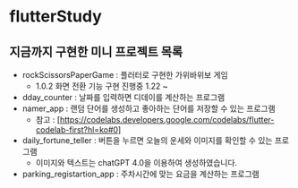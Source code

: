 # flutterStudy
## 지금까지 구현한 미니 프로젝트 목록
- rockScissorsPaperGame : 플러터로 구현한 가위바위보 게임
    - 1.0.2 화면 전환 기능 구현 진행중 1.22 ~
- dday_counter : 날짜를 입력하면 디데이를 계산하는 프로그램
- namer_app : 랜덤 단어를 생성하고 좋아하는 단어를 저장할 수 있는 프로그램
  - 참고 : [https://codelabs.developers.google.com/codelabs/flutter-codelab-first?hl=ko#0]
- daily_fortune_teller : 버튼을 누르면 오늘의 운세와 이미지를 확인할 수 있는 프로그램
  - 이미지와 텍스트는 chatGPT 4.0을 이용하여 생성하였습니다.
- parking_registartion_app : 주차시간에 맞는 요금을 계산하는 프로그램
  
 
  
